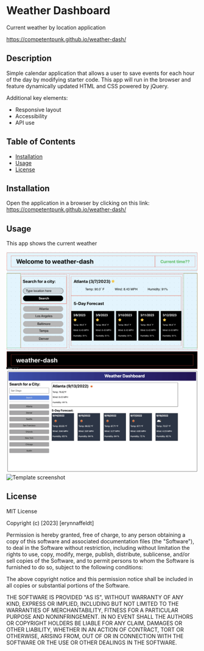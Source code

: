 # Weather Dashboard
Current weather by location application

https://competentpunk.github.io/weather-dash/

## Description

Simple calendar application that allows a user to save events for each hour of the day by modifying starter code. This app will run in the browser and feature dynamically updated HTML and CSS powered by jQuery.

Additional key elements:
- Responsive layout
- Accessibility
- API use

## Table of Contents 

- [Installation](#installation)
- [Usage](#usage)
- [License](#license)

## Installation

Open the application in a browser by clicking on this link:
https://competentpunk.github.io/weather-dash/

## Usage

This app shows the current weather

![Template screenshot](./assets/imgs/wireframe-1.png)
![Template screenshot](./assets/imgs/screenshot-1.png)
![Template screenshot](./assets/imgs/screenshot-2.png)

## License

MIT License

Copyright (c) [2023] [erynnaffeldt]

Permission is hereby granted, free of charge, to any person obtaining a copy
of this software and associated documentation files (the "Software"), to deal
in the Software without restriction, including without limitation the rights
to use, copy, modify, merge, publish, distribute, sublicense, and/or sell
copies of the Software, and to permit persons to whom the Software is
furnished to do so, subject to the following conditions:

The above copyright notice and this permission notice shall be included in all
copies or substantial portions of the Software.

THE SOFTWARE IS PROVIDED "AS IS", WITHOUT WARRANTY OF ANY KIND, EXPRESS OR
IMPLIED, INCLUDING BUT NOT LIMITED TO THE WARRANTIES OF MERCHANTABILITY,
FITNESS FOR A PARTICULAR PURPOSE AND NONINFRINGEMENT. IN NO EVENT SHALL THE
AUTHORS OR COPYRIGHT HOLDERS BE LIABLE FOR ANY CLAIM, DAMAGES OR OTHER
LIABILITY, WHETHER IN AN ACTION OF CONTRACT, TORT OR OTHERWISE, ARISING FROM,
OUT OF OR IN CONNECTION WITH THE SOFTWARE OR THE USE OR OTHER DEALINGS IN THE
SOFTWARE.